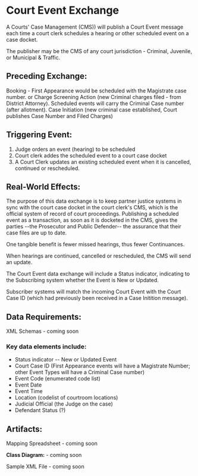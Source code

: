 
# Court Event Exchange

A Courts' Case Management (CMS)) will publish a Court Event message each time a court clerk schedules a hearing or other scheduled event on a case docket.

The publisher may be the CMS of any court jurisdiction - Criminal, Juvenile, or Municipal & Traffic. 

## Preceding Exchange:

Booking - First Appearance would be scheduled with the Magistrate case number. 
or
Charge Screening Action (new Criminal charges filed - from District Attorney). Scheduled events will carry the Criminal Case number (after allotment). 
Case Initiation (new criminal case established, Court publishes Case Number and Filed Charges)​

## Triggering Event:  

1. Judge orders an event (hearing) to be scheduled
2. Court clerk addes the scheduled event to a court case docket
3. A Court Clerk updates an existing scheduled event when it is cancelled, continued or rescheduled.  


## Real-World Effects: 

The purpose of this data exchange is to keep partner justice systems in sync with the court case docket in the court clerk's CMS, which is the official system of record of court proceedings.  Publishing a scheduled event as a transaction, as soon as it is docketed in the CMS, gives the parties --the Prosecutor and Public Defender-- the assurance that their case files are up to date. 

One tangible benefit is fewer missed hearings, thus fewer Continuances. 

When hearings are continued, cancelled or rescheduled, the CMS will send an update. 

The Court Event data exchange will include a Status indicator, indicating to the Subscribing system whether the Event is New or Updated. 

Subscriber systems will match the incoming Court Event with the Court Case ID (which had previously been received in a Case Initition message). 

## Data Requirements:

XML Schemas - coming soon
### Key data elements include:
- Status indicator -- New or Updated Event
- Court Case ID (First Appearance events will have a Magistrate Number; other Event Types will have a Criminal Case number)
- Event Code (enumerated code list)
- Event Date
- Event Time
- Location (codelist of courtroom locations)
- Judicial Official (the Judge on the case)
- Defendant Status (?)

## Artifacts:

Mapping Spreadsheet - coming soon

**Class Diagram:** - coming soon


Sample XML File - coming soon


